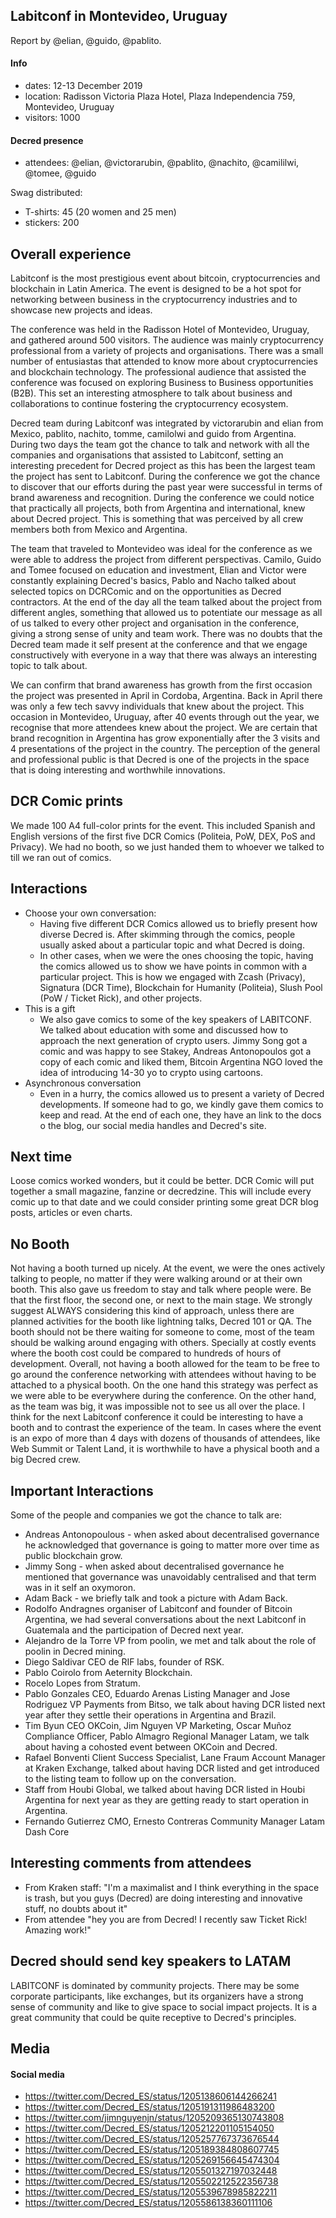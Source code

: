 ## Labitconf in Montevideo, Uruguay

Report by @elian, @guido, @pablito.

#### Info

- dates: 12-13 December 2019
- location: Radisson Victoria Plaza Hotel, Plaza Independencia 759, Montevideo, Uruguay
- visitors: 1000

#### Decred presence

- attendees: @elian, @victorarubin, @pablito, @nachito, @camililwi, @tomee, @guido

Swag distributed:

- T-shirts: 45 (20 women and 25 men)
- stickers: 200

## Overall experience

Labitconf is the most prestigious event about bitcoin, cryptocurrencies and blockchain in Latin America. The event is designed to be a hot spot for networking between business in the cryptocurrency industries and to showcase new projects and ideas.

The conference was held in the Radisson Hotel of Montevideo, Uruguay, and gathered around 500 visitors. The audience was mainly cryptocurrency professional from a variety of projects and organisations. There was a small number of entusiastas that attended to know more about cryptocurrencies and blockchain technology. The professional audience that assisted the conference was focused on exploring Business to Business opportunities (B2B). This set an interesting atmosphere to talk about business and collaborations to continue fostering the cryptocurrency ecosystem.

Decred team during Labitconf was integrated by victorarubin and elian from Mexico, pablito, nachito, tomme, camilolwi and guido from Argentina. During two days the team got the chance to talk and network with all the companies and organisations that assisted to Labitconf, setting an interesting precedent for Decred project as this has been the largest team the project has sent to Labitconf. During the conference we got the chance to discover that our efforts during the past year were successful in terms of brand awareness and recognition. During the conference we could notice that practically all projects, both from Argentina and international, knew about Decred project. This is something that was perceived by all crew members both from Mexico and Argentina.

The team that traveled to Montevideo was ideal for the conference as we were able to address the project from different perspectivas. Camilo, Guido and Tomee focused on education and investment, Elian and Victor were constantly explaining Decred's basics, Pablo and Nacho talked about selected topics on DCRComic and on the opportunities as Decred contractors. At the end of the day all the team talked about the project from different angles, something that allowed us to potentiate our message as all of us talked to every other project and organisation in the conference, giving a strong sense of unity and team work. There was no doubts that the Decred team made it self present at the conference and that we engage constructively with everyone in a way that there was always an interesting topic to talk about.

We can confirm that brand awareness has growth from the first occasion the project was presented in April in Cordoba, Argentina. Back in April there was only a few tech savvy individuals that knew about the project. This occasion in Montevideo, Uruguay, after 40 events through out the year, we recognise that more attendees knew about the project. We are certain that brand recognition in Argentina has grow exponentially after the 3 visits and 4 presentations of the project in the country. The perception of the general and professional public is that Decred is one of the projects in the space that is doing interesting and worthwhile innovations.

## DCR Comic prints

We made 100 A4 full-color prints for the event. This included Spanish and English versions of the first five DCR Comics (Politeia, PoW, DEX, PoS and Privacy). We had no booth, so we just handed them to whoever we talked to till we ran out of comics.

## Interactions

- Choose your own conversation:
  - Having five different DCR Comics allowed us to briefly present how diverse Decred is. After skimming through the comics, people usually asked about a particular topic and what Decred is doing.
  - In other cases, when we were the ones choosing the topic, having the comics allowed us to show we have points in common with a particular project. This is how we engaged with Zcash (Privacy), Signatura (DCR Time), Blockchain for Humanity (Politeia), Slush Pool (PoW / Ticket Rick), and other projects.
- This is a gift
  - We also gave comics to some of the key speakers of LABITCONF. We talked about education with some and discussed how to approach the next generation of crypto users. Jimmy Song got a comic and was happy to see Stakey, Andreas Antonopoulos got a copy of each comic and liked them, Bitcoin Argentina NGO loved the idea of introducing 14-30 yo to crypto using cartoons.
- Asynchronous conversation
  - Even in a hurry, the comics allowed us to present a variety of Decred developments. If someone had to go, we kindly gave them comics to keep and read. At the end of each one, they have an link to the docs o the blog, our social media handles and Decred's site.

## Next time

Loose comics worked wonders, but it could be better. DCR Comic will put together a small magazine, fanzine or decredzine. This will include every comic up to that date and we could consider printing some great DCR blog posts, articles or even charts.

## No Booth

Not having a booth turned up nicely. At the event, we were the ones actively talking to people, no matter if they were walking around or at their own booth. This also gave us freedom to stay and talk where people were. Be that the first floor, the second one, or next to the main stage. We strongly suggest ALWAYS considering this kind of approach, unless there are planned activities for the booth like lightning talks, Decred 101 or QA. The booth should not be there waiting for someone to come, most of the team should be walking around engaging with others. Specially at costly events where the booth cost could be compared to hundreds of hours of development.
Overall, not having a booth allowed for the team to be free to go around the conference networking with attendees without having to be attached to a physical booth. On the one hand this strategy was perfect as we were able to be everywhere during the conference. On the other hand, as the team was big, it was impossible not to see us all over the place. I think for the next Labitconf conference it could be interesting to have a booth and to contrast the experience of the team.
In cases where the event is an expo of more than 4 days with dozens of thousands of attendees, like Web Summit or Talent Land, it is worthwhile to have a physical booth and a big Decred crew.

## Important Interactions

Some of the people and companies we got the chance to talk are:
- Andreas Antonopoulous - when asked about decentralised governance he acknowledged that governance is going to matter more over time as public blockchain grow.
- Jimmy Song - when asked about decentralised governance he mentioned that governance was unavoidably centralised and that term was in it self an oxymoron.
- Adam Back - we briefly talk and took a picture with Adam Back.
- Rodolfo Andragnes organiser of Labitconf and founder of Bitcoin Argentina, we had several conversations about the next Labitconf in Guatemala and the participation of Decred next year.
- Alejandro de la Torre VP from poolin, we met and talk about the role of poolin in Decred mining.
- Diego Saldivar CEO de RIF labs, founder of RSK.
- Pablo Coirolo from Aeternity Blockchain.
- Rocelo Lopes from Stratum.
- Pablo Gonzales CEO, Eduardo Arenas Listing Manager and Jose Rodriguez VP Payments from Bitso, we talk about having DCR listed next year after they settle their operations in Argentina and Brazil.
- Tim Byun CEO OKCoin, Jim Nguyen VP Marketing, Oscar Muñoz Compliance Officer, Pablo Almagro Regional Manager Latam, we talk about having a cohosted event between OKCoin and Decred.
- Rafael Bonventi Client Success Specialist, Lane Fraum Account Manager at Kraken Exchange, talked about having DCR listed and get introduced to the listing team to follow up on the conversation.
- Staff from Houbi Global, we talked about having DCR listed in Houbi Argentina for next year as they are getting ready to start operation in Argentina.
- Fernando Gutierrez CMO, Ernesto Contreras Community Manager Latam Dash Core

## Interesting comments from attendees

- From Kraken staff: "I'm a maximalist and I think everything in the space is trash, but you guys (Decred) are doing interesting and innovative stuff, no doubts about it"
- From attendee "hey you are from Decred! I recently saw Ticket Rick! Amazing work!"

## Decred should send key speakers to LATAM

LABITCONF is dominated by community projects. There may be some corporate participants, like exchanges, but its organizers have a strong sense of community and like to give space to social impact projects. It is a great community that could be quite receptive to Decred's principles.

## Media

#### Social media

- https://twitter.com/Decred_ES/status/1205138606144266241
- https://twitter.com/Decred_ES/status/1205191311986483200
- https://twitter.com/jimnguyenjn/status/1205209365130743808
- https://twitter.com/Decred_ES/status/1205212201105154050
- https://twitter.com/Decred_ES/status/1205257767373676544
- https://twitter.com/Decred_ES/status/1205189384808607745
- https://twitter.com/Decred_ES/status/1205269156645474304
- https://twitter.com/Decred_ES/status/1205501327197032448
- https://twitter.com/Decred_ES/status/1205502212522356738
- https://twitter.com/Decred_ES/status/1205539678985822211
- https://twitter.com/Decred_ES/status/1205586138360111106

